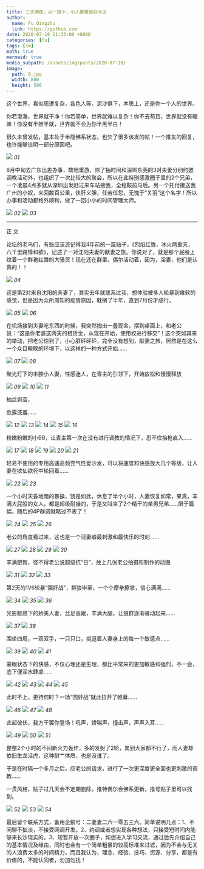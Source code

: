 ```yaml
---
title: 三天两夜，以一挑十，小人妻累倒众大汉
author:
  name: Fu Qingzhu
  link: https://github.com
date: 2020-07-10 11:33:00 +0800
categories: [fu]
tags: [sm]
math: true
mermaid: true
media_subpath: /assets/img/posts/2020-07-10/
image:
  path: 0.jpg
  width: 800
  height: 500
---
```


这个世界，看似周遭复杂，各色人等，泥沙俱下，本质上，还是你一个人的世界。

你若澄澈，世界就干净！你若简单，世界就难以复杂！你不去苟且，世界就没有暧昧！你没有半推半就，世界就不会为你半黑半白！

很久未曾发帖，基本处于半隐佛系状态，也欠了很多该发的帖！一个推友的回复，也许能够说明一部分原因吧。

![](1.jpg)
_01_

8月中旬去广东出差办事，故地重游，除了抽时间和深圳东莞的3对夫妻分别约邀调教活动外，也组织了一次比较大的聚会，所以在此特别感激圈子里的2个兄弟，一个凌晨4点多就从深圳出发赶过来车站接我，全程鞍前马后。另一个托付接送我广州的小奴，来回数百公里，侠肝义胆，任劳任怨，无愧于“关羽”这个名字！所以办事和活动都格外顺利，做了一回小小的时间管理大师。

![](2.jpg)
_02_
![](3.jpg)
_03_

---

正   文

论坛的老鸟们，有些应该还记得我4年前的一篇贴子，《烈焰红唇，冰火两重天，八千里路情和欲》，记述了一对沈阳夫妻的献妻之旅。你说对了，就是那个屁股上纹着一个鲜艳红唇的大骚货！现在还在群里，偶尔活动着，因为，淫妻，他们是认真的！！

![](4.jpg)
_04_

这是第2对来自沈阳的夫妻了，其实去年就联系过我，想体验被多人轮暴到瘫软的感觉，但是因为众所周知的疫情原因，耽搁了半年，直到7月份才成行。

![](5.jpg)
_05_
![](6.jpg)
_06_

在机场接到夫妻吃东西的时候，我突然掏出一叠现金，摆到桌面上，和老公说：“这是你老婆这两天的租赁金，从现在开始，使用权进行移交”！这个突如其来的举动，把老公惊到了，小心脏砰砰砰，完全没有想到，献妻之旅，居然是在这么一个众目睽睽的环境下，以这样的一种方式开始……

![](7.jpg)
_07_
![](8.jpg)
_08_

聚光灯下的丰腴小人妻，性感迷人，在青主的引领下，开始放松和慢慢释放

![](9.jpg)
_09_
![](10.jpg)
_10_
![](11.jpg)
_11_

抽丝剥茧，

欲露还羞……

![](12.jpg)
_12_
![](13.jpg)
_13_
![](14.jpg)
_14_
![](15.jpg)
_15_
![](16.jpg)
_16_

粉嫩粉嫩的小BB，让青主第一次在没有进行调教的情况下，忍不住抬枪直入……

![](17.jpg)
_17_
![](18.jpg)
_18_
![](19.jpg)
_19_
![](20.jpg)
_20_
![](21.gif)
_21_

轻易不使用的专用高速高频充气性爱沙发，可以将速度和快感放大几个等级，让人妻在欲仙欲死中轮回着……

![](22.jpg)
_22_
![](23.jpg)
_23_

一个小时天昏地暗的暴操，饶是如此，休息了半个小时，人妻恢复如常，果真，丰满大屁股的女人，都是超级耐操的，于是又叫来了2个精干的单男兄弟……限于篇幅，随后的4P群调就略过不表了！

![](24.jpg)
_24_
![](25.jpg)
_25_
![](26.jpg)
_26_

老公的角度看过来，这也是一个淫妻癖最刺激和最快乐的时刻……

![](27.jpg)
_27_
![](28.jpg)
_28_
![](29.jpg)
_29_
![](30.jpg)
_30_

丰满肥臀，怪不得老公说超级抗“日”，放上几张老公拍摄和制作的动图

![](31.gif)
_31_
![](32.gif)
_32_
![](33.gif)
_33_

第2天的1V6轮暴“围奸战”，群狼毕至，一个个摩拳擦掌，信心满满……

![](34.jpg)
_34_
![](35.jpg)
_35_
![](36.jpg)
_36_

光影魅惑下的娇美人妻，丝足高跟，丰满大腿，让狼群逐渐骚动起来……

![](37.jpg)
_37_
![](38.jpg)
_38_

围坐四周，一双双手，一只只口，挑逗着人妻身上的每一个敏感点……

![](39.jpg)
_39_
![](40.jpg)
_40_
![](41.jpg)
_41_

蒙眼状态下的快感，不仅心理还是生理，都比平常来的更加敏感和强烈，不一会，底下便淫水肆虐……

![](42.jpg)
_42_
![](43.jpg)
_43_
![](44.jpg)
_44_
![](45.jpg)
_45_

此时不上，更待何时？一场“围奸战”就此拉开了帷幕……

![](46.jpg)
_46_
![](47.jpg)
_47_
![](48.jpg)
_48_

此起彼伏，我方干罢你登场！吼声，娇喘声，撞击声，声声入耳……

![](49.jpg)
_49_
![](50.jpg)
_50_
![](51.jpg)
_51_

整整2个小时的不间断火力轰炸，多的发射了2轮，累到大家都不行了，而人妻却依旧生龙活虎，这种耐艹体质，也是没谁了。

于是在时隔一个多月之后，应老公的请求，进行了一次更深度更全面也更刺激的调教……

一贯风格，贴子过几天会不定期删除。推特偶尔会佛系更新，推号贴子里可以找到。

![](52.jpg)
_52_
![](53.jpg)
_53_
![](54.jpg)
_54_

最后留个联系方式，备用企鹅号：二妻妻二六一零五三六。简单说明几点：1、不闲聊不扯淡，不接受网调开发。2、约调或者想实现各种想法，只接受短时间内能够来长沙现实的。3、短暂开放一次圈子，如想进入学习交流，通过后先介绍自己的基本情况及缘由，同时也会有一个简单粗暴的较高标准来过滤，因为不会与无关的人浪费太多的时间精力，而且我认为，理念、经验、技巧、资源、分享，都是有价值的，不能认同者，勿加勿扰！